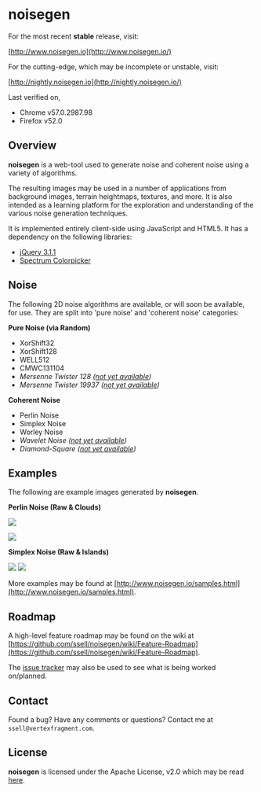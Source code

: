 # noisegen

For the most recent **stable** release, visit:

[http://www.noisegen.io](http://www.noisegen.io/)

For the cutting-edge, which may be incomplete or unstable, visit:

[http://nightly.noisegen.io](http://nightly.noisegen.io/)

Last verified on,

* Chrome v57.0.2987.98
* Firefox v52.0

## Overview

**noisegen** is a web-tool used to generate noise and coherent noise using a variety of algorithms.

The resulting images may be used in a number of applications from background images, terrain heightmaps, textures, and more. It is also intended as a learning platform for the exploration and understanding of the various noise generation techniques.

It is implemented entirely client-side using JavaScript and HTML5. It has a dependency on the following libraries:

* [jQuery 3.1.1](https://jquery.com/)
* [Spectrum Colorpicker](https://github.com/bgrins/spectrum)

## Noise

The following 2D noise algorithms are available, or will soon be available, for use. They are split into 'pure noise' and 'coherent noise' categories:

**Pure Noise (via Random)**

* XorShift32
* XorShift128
* WELL512
* CMWC131104
* _Mersenne Twister 128 ([not yet available](https://github.com/ssell/noisegen/issues/9))_
* _Mersenne Twister 19937 ([not yet available](https://github.com/ssell/noisegen/issues/8))_

**Coherent Noise**

* Perlin Noise
* Simplex Noise
* Worley Noise
* _Wavelet Noise ([not yet available](https://github.com/ssell/noisegen/issues/3))_
* _Diamond-Square ([not yet available](https://github.com/ssell/noisegen/issues/4))_

## Examples

The following are example images generated by **noisegen**.

**Perlin Noise (Raw & Clouds)**

![](https://cloud.githubusercontent.com/assets/734145/23099240/2d52f4e0-f630-11e6-942c-b3156c60bcb5.png)

![](https://cloud.githubusercontent.com/assets/734145/23099239/2d5001fe-f630-11e6-98c6-50c3573b64be.png)

**Simplex Noise (Raw & Islands)**

![](https://cloud.githubusercontent.com/assets/734145/23100239/0ec437b8-f64a-11e6-850b-a3fd919f6a4e.png)
![](https://cloud.githubusercontent.com/assets/734145/23100247/30d64378-f64a-11e6-8d18-ad1e2fa7d33e.png)

More examples may be found at [http://www.noisegen.io/samples.html](http://www.noisegen.io/samples.html).

## Roadmap

A high-level feature roadmap may be found on the wiki at [https://github.com/ssell/noisegen/wiki/Feature-Roadmap](https://github.com/ssell/noisegen/wiki/Feature-Roadmap).

The [issue tracker](https://github.com/ssell/noisegen/issues) may also be used to see what is being worked on/planned.

## Contact

Found a bug? Have any comments or questions? Contact me at `ssell@vertexfragment.com`.

## License 

**noisegen** is licensed under the Apache License, v2.0 which may be read [here](https://github.com/ssell/noisegen/blob/master/LICENSE). 

